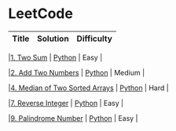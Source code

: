 # LeetCode

| Title | Solution | Difficulty |
| ----- | -------- | ---------- |

|[1. Two Sum](https://leetcode.com/problems/coin-change/) | [Python](./code/python/TwoSum.py) | Easy |

|[2. Add Two Numbers](https://leetcode.com/problems/add-two-numbers/) | [Python](./code/python/AddTwoNumbers.py) | Medium |

|[4. Median of Two Sorted Arrays](https://leetcode.com/problems/median-of-two-sorted-arrays/) | [Python](./code/python/MedianofTwoSortedArrays.py) | Hard |

|[7. Reverse Integer](https://leetcode.com/problems/reverse-integer/) | [Python](./code/python/ReverseInteger.py) | Easy |

|[9. Palindrome Number](https://leetcode.com/problems/palindrome-number/) | [Python](./code/python/PalindromeNumber.py) | Easy |